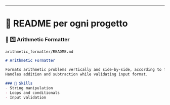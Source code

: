 
---

# 📂 **README per ogni progetto**

### 🧮 **1️⃣ Arithmetic Formatter**  
`arithmetic_formatter/README.md`
```markdown
# Arithmetic Formatter

Formats arithmetic problems vertically and side-by-side, according to freeCodeCamp project requirements.  
Handles addition and subtraction while validating input format.

### 🧰 Skills
- String manipulation
- Loops and conditionals
- Input validation
